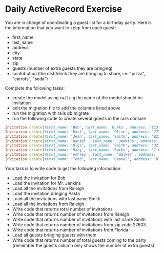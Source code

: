# Daily ActiveRecord Exercise

You are in charge of coordinating a guest list for a birthday party. Here is the information that you want to keep from each guest:

- first_name
- last_name
- address
- city
- state
- zip
- guests (number of extra guests they are bringing)
- contribution (the dish/drink they are bringing to share, i.e. "pizza", "carrots", "soda")

Complete the following tasks:

- create the model using `rails g` the name of the model should be Invitation
- edit the migration file to add the columns listed above
- run the migration with rails db:migrate
- run the following code to create several guests in the rails console

```ruby
Invitation.create(first_name: 'Bob', last_name: 'Burks', address: '123 Pine St', city: 'Raleigh', state: 'NC', zip: '27605', guests: 0, 'Rice')
Invitation.create(first_name: 'Paul', last_name: 'Olive', address: '777 Cina Way', city: 'Durham', state: 'NC', zip: '27717', guests: 1, 'Sodas')
Invitation.create(first_name: 'Jean', last_name: 'Smith', address: '823 Ilene Rd', city: 'Raleigh', state: 'NC', zip: '27604', guests: 3, 'Pizza')
Invitation.create(first_name: 'Daniel', last_name: 'Jenkins', address: '324 Tess St', city: 'Cary', state: 'NC', zip: '27513', guests: 0, 'Cups & Plates')
Invitation.create(first_name: 'Olga', last_name: 'Smith', address: '321 Pine St', city: 'Cary', state: 'NC', zip: '27513', guests: 1, 'Cake')
Invitation.create(first_name: 'Mary', last_name: 'Burks', address: '7 Olyx Way', city: 'Raleigh', state: 'NC', zip: '27605', guests: 0, 'Salad')
Invitation.create(first_name: 'Ashley', last_name: 'Walker', address: '127 Inca Rd', city: 'Apex', state: 'NC', zip: '27502', guests: 2, 'Pasta')
Invitation.create(first_name: 'Todd', last_name: 'Gravel', address: '877 White Rd', city: 'Raleigh', state: 'NC', zip: '27603', guests: 0, 'Carrots')
```

Your task is to write code to get the following information:

- Load the invitation for Bob
- Load the invitation for Mr. Jenkins
- Load all the invitations from Raleigh
- Load the invitation bringing Pasta
- Load all the invitations with last name Smith
- Load all the invitations from Raleigh
- Write code that returns total number of invitations
- Write code that returns number of invitations from Raleigh
- Write code that returns number of invitations with last name Smith
- Write code that returns number of invitations from zip code 27603
- Write code that returns number of invitations from Florida
- Load all guests bringing guests with them
- Write code that returns number of total guests coming to the party (remember the guests column only shows the number of extra guests)
